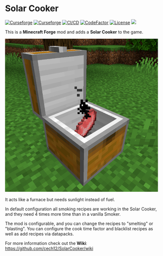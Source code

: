 # Solar Cooker 

[![Curseforge](http://cf.way2muchnoise.eu/versions/For%20MC_solar-cooker_all(0D0D0D-F16436-fff-010101).svg)](https://www.curseforge.com/minecraft/mc-mods/solar-cooker/files)
[![Curseforge](http://cf.way2muchnoise.eu/full_solar-cooker_downloads(0D0D0D-F16436-fff-010101-fff).svg)](https://www.curseforge.com/minecraft/mc-mods/solar-cooker)
[![CI/CD](https://github.com/cech12/SolarCooker/actions/workflows/cicd-workflow.yml/badge.svg)](https://github.com/cech12/SolarCooker/actions/workflows/cicd-workflow.yml)
[![CodeFactor](https://www.codefactor.io/repository/github/cech12/solarcooker/badge)](https://www.codefactor.io/repository/github/cech12/solarcooker)
[![License](https://img.shields.io/github/license/cech12/SolarCooker)](http://opensource.org/licenses/MIT)
[![](https://img.shields.io/discord/752506676719910963.svg?style=flat&color=informational&logo=discord&label=Discord)](https://discord.gg/gRUFH5t)

This is a **Minecraft Forge** mod and adds a **Solar Cooker** to the game.

![All Furnaces](material/logo.png)

It acts like a furnace but needs sunlight instead of fuel.

In default configuration all smoking recipes are working in the Solar Cooker, and they need 4 times more time than in a vanilla Smoker.

The mod is configurable, and you can change the recipes to "smelting" or "blasting". You can configure the cook time factor and blacklist recipes as well as add recipes via datapacks.

For more information check out the **Wiki**: https://github.com/cech12/SolarCooker/wiki